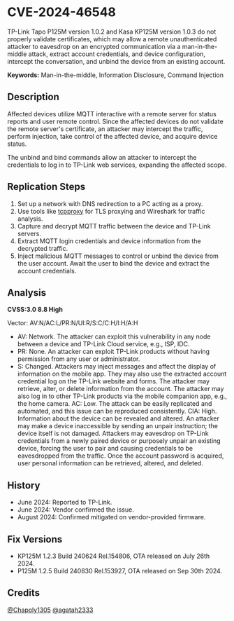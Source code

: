 # CVE-2024-46548

TP-Link Tapo P125M version 1.0.2 and Kasa KP125M version 1.0.3 do not properly validate certificates, which may allow a remote unauthenticated attacker to eavesdrop on an encrypted communication via a man-in-the-middle attack, extract account credentials, and device configuration, intercept the conversation, and unbind the device from an existing account.

**Keywords:** Man-in-the-middle, Information Disclosure, Command Injection

## Description
Affected devices utilize MQTT interactive with a remote server for status reports and user remote control. Since the affected devices do not validate the remote server's certificate, an attacker may intercept the traffic, perform injection, take control of the affected device, and acquire device status.

The unbind and bind commands allow an attacker to intercept the credentials to log in to TP-Link web services, expanding the affected scope.

## Replication Steps
1. Set up a network with DNS redirection to a PC acting as a proxy.
2. Use tools like [tcpproxy](https://github.com/ickerwx/tcpproxy) for TLS proxying and Wireshark for traffic analysis.
3. Capture and decrypt MQTT traffic between the device and TP-Link servers.
4. Extract MQTT login credentials and device information from the decrypted traffic.
5. Inject malicious MQTT messages to control or unbind the device from the user account. Await the user to bind the device and extract the account credentials.

## Analysis
**CVSS:3.0 8.8 High**

Vector: AV:N/AC:L/PR:N/UI:R/S:C/C:H/I:H/A:H

- AV: Network. The attacker can exploit this vulnerability in any node between a device and TP-Link Cloud service, e.g., ISP, IDC.
- PR: None. An attacker can exploit TP-Link products without having permission from any user or administrator.
- S: Changed. Attackers may inject messages and affect the display of information on the mobile app. They may also use the extracted account credential log on the TP-Link website and forms. The attacker may retrieve, alter, or delete information from the account. The attacker may also log in to other TP-Link products via the mobile companion app, e.g., the home camera.
AC: Low. The attack can be easily replicated and automated, and this issue can be reproduced consistently.
CIA: High. Information about the device can be revealed and altered. An attacker may make a device inaccessible by sending an unpair instruction; the device itself is not damaged. Attackers may eavesdrop on TP-Link credentials from a newly paired device or purposely unpair an existing device, forcing the user to pair and causing credentials to be eavesdropped from the traffic. Once the account password is acquired, user personal information can be retrieved, altered, and deleted.

## History
- June 2024: Reported to TP-Link.
- June 2024: Vendor confirmed the issue.
- August 2024: Confirmed mitigated on vendor-provided firmware.

## Fix Versions
- KP125M 1.2.3 Build 240624 Rel.154806, OTA released on July 26th 2024.
- P125M 1.2.5 Build 240830 Rel.153927, OTA released on Sep 30th 2024.

## Credits
[@Chapoly1305](https://github.com/Chapoly1305) [@agatah2333](https://agatah2333.github.io/)
